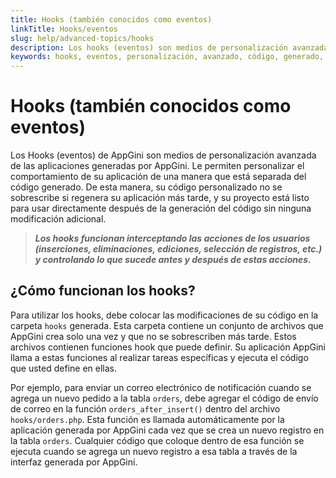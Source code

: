 ```yaml
---
title: Hooks (también conocidos como eventos)
linkTitle: Hooks/eventos
slug: help/advanced-topics/hooks
description: Los hooks (eventos) son medios de personalización avanzada de las aplicaciones generadas por AppGini. Le permiten personalizar el comportamiento de su aplicación de una manera que está separada del código generado. De esta manera, su código personalizado no se sobrescribe si regenera su aplicación más tarde, y su proyecto está listo para usar directamente después de la generación del código sin ninguna modificación adicional.
keywords: hooks, eventos, personalización, avanzado, código, generado, aplicación, persistente, código personalizado, generación de código, insertar, eliminar, editar, seleccionar, registros, acciones, comportamiento, apariencia, objeto DataList, tablename_init, función hook, tabla, propiedades de DataList, hooks globales, hooks específicos de tabla, links-home, links-navmenu, footer-extras, header-extras
---
```


# Hooks (también conocidos como eventos)

Los Hooks (eventos) de AppGini son medios de personalización avanzada de las aplicaciones generadas por AppGini. Le permiten personalizar el comportamiento de su aplicación de una manera que está separada del código generado. De esta manera, su código personalizado no se sobrescribe si regenera su aplicación más tarde, y su proyecto está listo para usar directamente después de la generación del código sin ninguna modificación adicional.

> ***Los hooks funcionan interceptando las acciones de los usuarios (inserciones, eliminaciones, ediciones, selección de registros, etc.) y controlando lo que sucede antes y después de estas acciones.***

## ¿Cómo funcionan los hooks?

Para utilizar los hooks, debe colocar las modificaciones de su código en la carpeta `hooks` generada. Esta carpeta contiene un conjunto de archivos que AppGini crea solo una vez y que no se sobrescriben más tarde. Estos archivos contienen funciones hook que puede definir. Su aplicación AppGini llama a estas funciones al realizar tareas específicas y ejecuta el código que usted define en ellas.

Por ejemplo, para enviar un correo electrónico de notificación cuando se agrega un nuevo pedido a la tabla `orders`, debe agregar el código de envío de correo en la función `orders_after_insert()` dentro del archivo `hooks/orders.php`. Esta función es llamada automáticamente por la aplicación generada por AppGini cada vez que se crea un nuevo registro en la tabla `orders`. Cualquier código que coloque dentro de esa función se ejecuta cuando se agrega un nuevo registro a esa tabla a través de la interfaz generada por AppGini.
